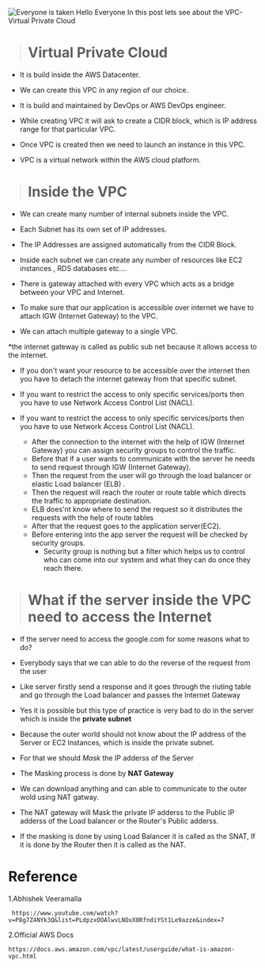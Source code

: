 ![Everyone is taken](https://quotefancy.com/media/wallpaper/3840x2160/1647-Oscar-Wilde-Quote-Be-yourself-everyone-else-is-already-taken.jpg)
Hello Everyone In this post lets see about the VPC-Virtual Private Cloud

># Virtual Private Cloud
* It is build inside the AWS Datacenter.

* We can create this VPC in any region of our choice.
* It is build and maintained by DevOps or AWS DevOps engineer.
* While creating VPC it will ask to create  a CIDR block, which is IP address range for that particular VPC.
* Once VPC is created then we need to launch an instance in this VPC.
* VPC is a virtual network within the AWS cloud platform.

># Inside the VPC
* We can create many number of internal subnets inside the VPC.

* Each Subnet has its own set of IP addresses.
* The IP Addresses are assigned automatically from the CIDR Block.

* Inside each subnet we can create any number of  resources like EC2 instances , RDS databases etc....

* There is gateway  attached with every VPC which acts as a bridge between your VPC and Internet.

* To make sure that our application is accessible over internet we have to attach IGW (Internet Gateway) to the VPC.

* We can attach multiple gateway to a single VPC.

*the internet gateway is called as public sub net because it allows access to the internet.

* If you don't want your resource to be accessible over the internet then you have to detach the internet gateway from that specific subnet.

* If you want to restrict the access to only specific services/ports then you have to use Network Access Control List (NACL). 

* If you want to restrict the access to only specific services/ports then you have to use Network Access Control List (NACL).

    - After the connection to the internet with  the help of IGW (Internet Gateway) you can assign security groups to control the traffic.
    - Before that if a user wants to communicate with the server  he needs to send request through IGW (Internet Gateway).
    - Then the request from the user will go through the load balancer or elastic Load balancer (ELB) .
    - Then the request will reach the router or route table which directs the traffic to appropriate destination.
    - ELB does'nt know where to send the request so it distributes the requests with the help of route tables
    - After that the request goes to the application server(EC2).
    - Before entering into  the app server the request will be checked by security groups.
      * Security group is nothing but a filter which helps us to control who can come into our system and what they can do once they reach there.

># What if the server inside the VPC need to access the Internet
* If the server need to access the google.com for some reasons what to do?

* Everybody says that we can able to do the reverse of the request from the user
* Like server firstly send a response and it goes through the riuting table and go through the Load balancer and passes the Internet Gateway
* Yes it is possible but this type of practice is very bad to do in the server which is inside the **private subnet**
* Because the outer world should not know about the IP address of the Server or EC2 Instances, which is inside the private subnet.  
* For that we should *Mask* the IP adderss of the Server
* The Masking process is done by **NAT Gateway**
* We can download anything and can able to communicate to the outer wold using NAT gatway.
* The NAT gateway will Mask the private IP adderss to the Public IP adderss of the Load balancer or the Router's Public adderss.
* If the masking is done by using Load Balancer it is called as the SNAT, If it is done by the Router then it is called as the NAT.

# Reference
1.Abhishek Veeramalla 

     https://www.youtube.com/watch?v=P8g7Z4NYk3Q&list=PLdpzxOOAlwvLNOxX0RfndiYSt1Le9azze&index=7
2.Official AWS Docs

    https://docs.aws.amazon.com/vpc/latest/userguide/what-is-amazon-vpc.html